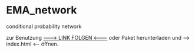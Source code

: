 # EMA_network
conditional probability network

zur Benutzung <a href="https://raw.githack.com/icemeister2k/EMA_network/main/index.html" target="_blank">---> LINK FOLGEN <---</a> oder Paket herunterladen und --> index.html <-- öffnen.

 
